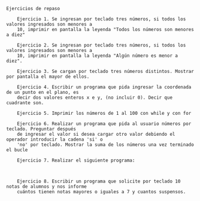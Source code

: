     Ejercicios de repaso

        Ejercicio 1. Se ingresan por teclado tres números, si todos los valores ingresados son menores a
        10, imprimir en pantalla la leyenda "Todos los números son menores a diez"

        Ejercicio 2. Se ingresan por teclado tres números, si todos los valores ingresados son menores a
        10, imprimir en pantalla la leyenda "Algún número es menor a diez".

        Ejercicio 3. Se cargan por teclado tres números distintos. Mostrar por pantalla el mayor de ellos.

        Ejercicio 4. Escribir un programa que pida ingresar la coordenada de un punto en el plano, es
        decir dos valores enteros x e y, (no incluir 0). Decir que cuadrante son.

        Ejercicio 5. Imprimir los números de 1 al 100 con while y con for

        Ejercicio 6. Realizar un programa que pida al usuario números por teclado. Preguntar después
        de ingresar el valor si desea cargar otro valor debiendo el operador introducir la cadena 'si' o
        'no' por teclado. Mostrar la suma de los números una vez terminado el bucle
    
        Ejercicio 7. Realizar el siguiente programa:



        Ejercicio 8. Escribir un programa que solicite por teclado 10 notas de alumnos y nos informe
        cuántos tienen notas mayores o iguales a 7 y cuantos suspensos.